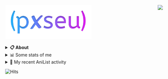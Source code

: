 <a href="https://discord.com/users/338718840873811979"><img align="right" src="https://lanyard-profile-readme.vercel.app/api/338718840873811979?bg=00000000" /></a>

<a href="https://pxseu.com/"><img src="./assets/logo.png" height="110" /></a>
<details>
  <summary><b>📋 About</b></summary>

  I make stuff. \
  Mostly with TypeScript. \
  You can probably find more on my website.

  [🌐 website](https://www.pxseu.com 'MY WEBSITEEEEEEEEEEEEEEEEE') \
  [📧 email](mailto:me@pxseu.com 'MY EMAILLLLLLLLLL')
</details>

<details>
  <summary>📊 Some stats of me</summary>
  
![My github stats!](https://github-readme-stats.vercel.app/api?username=pxseu&show_icons=true&custom_title=My%20Github%20Stats:&line_height=33&include_all_commits=true&bg_color=00000000&title_color=00CCAA&text_color=dddddd&hide_border=true&hide_title=true#gh-dark-mode-only) \
![My top langauges](https://github-readme-stats.vercel.app/api/top-langs?username=pxseu&show_icons=true&layout=compact&card_width=645&bg_color=00000000&title_color=00CCAA&text_color=dddddd&hide_border=true&hide_title=true#gh-dark-mode-only)
</details>

<details>
  <summary>🌸 My recent AniList activity</summary>
  
<!-- ANILIST_ACTIVITY:start -->

-   📖 Read chapter 242 - 243 of [Tokyo Revengers](https://anilist.co/manga/102988) (01:14, 26 February 2022)
-   📺 Watched episode 5 of [Bungo Stray Dogs 2](https://anilist.co/anime/21679) (01:55, 14 February 2022)
-   📺 Watched episode 6 of [Attack on Titan Final Season Part 2](https://anilist.co/anime/131681) (22:02, 13 February 2022)
-   📺 Watched episode 1 - 4 of [Bungo Stray Dogs 2](https://anilist.co/anime/21679) (03:31, 13 February 2022)
-   📖 Read chapter 241 of [Tokyo Revengers](https://anilist.co/manga/102988) (01:03, 09 February 2022)

<!-- ANILIST_ACTIVITY:end -->
</details>



![Hits](https://hits.link/hits?url=https://github.com/pxseu&label=views&bgRight=ff69b4)


